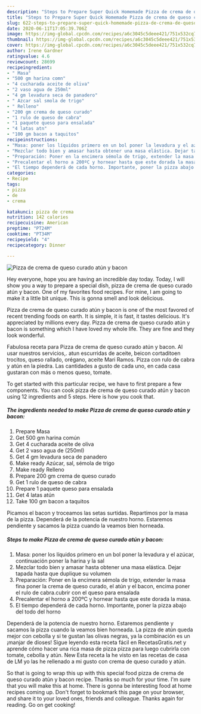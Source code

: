 ```yaml
---
description: "Steps to Prepare Super Quick Homemade Pizza de crema de queso curado atún y bacon"
title: "Steps to Prepare Super Quick Homemade Pizza de crema de queso curado atún y bacon"
slug: 622-steps-to-prepare-super-quick-homemade-pizza-de-crema-de-queso-curado-atun-y-bacon
date: 2020-06-11T17:05:39.706Z
image: https://img-global.cpcdn.com/recipes/a6c3045c5deee421/751x532cq70/pizza-de-crema-de-queso-curado-atun-y-bacon-foto-principal.jpg
thumbnail: https://img-global.cpcdn.com/recipes/a6c3045c5deee421/751x532cq70/pizza-de-crema-de-queso-curado-atun-y-bacon-foto-principal.jpg
cover: https://img-global.cpcdn.com/recipes/a6c3045c5deee421/751x532cq70/pizza-de-crema-de-queso-curado-atun-y-bacon-foto-principal.jpg
author: Irene Gardner
ratingvalue: 4.6
reviewcount: 28699
recipeingredient:
- " Masa"
- "500 gm harina comn"
- "4 cucharada aceite de oliva"
- "2 vaso agua de 250ml"
- "4 gm levadura seca de panadero"
- " Azcar sal smola de trigo"
- " Relleno"
- "200 gm crema de queso curado"
- "1 rulo de queso de cabra"
- "1 paquete queso para ensalada"
- "4 latas atn"
- "100 gm bacon a taquitos"
recipeinstructions:
- "Masa: poner los líquidos primero en un bol poner la levadura y el azúcar, continuación poner la harina y la sal"
- "Mezclar todo bien y amasar hasta obtener una masa elástica. Dejar tapada hasta que duplique su volumen"
- "Preparación: Poner en la encimera sémola de trigo, extender la masa fina poner la crema de queso curado, el atún y el bacon, encima poner el rulo de cabra.cubrir con el queso para ensalada"
- "Precalentar el horno a 200ºC y hornear hasta que este dorada la masa."
- "El tiempo dependerá de cada horno. Importante, poner la pizza abajo del todo del horno"
categories:
- Recipe
tags:
- pizza
- de
- crema

katakunci: pizza de crema 
nutrition: 142 calories
recipecuisine: American
preptime: "PT24M"
cooktime: "PT34M"
recipeyield: "4"
recipecategory: Dinner

---
```



![Pizza de crema de queso curado atún y bacon](https://img-global.cpcdn.com/recipes/a6c3045c5deee421/751x532cq70/pizza-de-crema-de-queso-curado-atun-y-bacon-foto-principal.jpg)

Hey everyone, hope you are having an incredible day today. Today, I will show you a way to prepare a special dish, pizza de crema de queso curado atún y bacon. One of my favorites food recipes. For mine, I am going to make it a little bit unique. This is gonna smell and look delicious.

Pizza de crema de queso curado atún y bacon is one of the most favored of recent trending foods on earth. It is simple, it is fast, it tastes delicious. It's appreciated by millions every day. Pizza de crema de queso curado atún y bacon is something which I have loved my whole life. They are fine and they look wonderful.

Fabulosa receta para Pizza de crema de queso curado atún y bacon. Al usar nuestros servicios,. atun escurridas de aceite, beicon cortaditoen trocitos, queso rallado, orégano, aceite Mari Ramos. Pizza con rulo de cabra y atún en la piedra. Las cantidades a gusto de cada uno, en cada casa gustaran con más o menos queso, tomate.


To get started with this particular recipe, we have to first prepare a few components. You can cook pizza de crema de queso curado atún y bacon using 12 ingredients and 5 steps. Here is how you cook that.

<!--inarticleads1-->

##### The ingredients needed to make Pizza de crema de queso curado atún y bacon:

1. Prepare  Masa
1. Get 500 gm harina común
1. Get 4 cucharada aceite de oliva
1. Get 2 vaso agua de (250ml)
1. Get 4 gm levadura seca de panadero
1. Make ready  Azúcar, sal, sémola de trigo
1. Make ready  Relleno
1. Prepare 200 gm crema de queso curado
1. Get 1 rulo de queso de cabra
1. Prepare 1 paquete queso para ensalada
1. Get 4 latas atún
1. Take 100 gm bacon a taquitos


Picamos el bacon y troceamos las setas surtidas. Repartimos por la masa de la pizza. Dependerá de la potencia de nuestro horno. Estaremos pendiente y sacamos la pizza cuando la veamos bien horneada. 

<!--inarticleads2-->

##### Steps to make Pizza de crema de queso curado atún y bacon:

1. Masa: poner los líquidos primero en un bol poner la levadura y el azúcar, continuación poner la harina y la sal
1. Mezclar todo bien y amasar hasta obtener una masa elástica. Dejar tapada hasta que duplique su volumen
1. Preparación: Poner en la encimera sémola de trigo, extender la masa fina poner la crema de queso curado, el atún y el bacon, encima poner el rulo de cabra.cubrir con el queso para ensalada
1. Precalentar el horno a 200ºC y hornear hasta que este dorada la masa.
1. El tiempo dependerá de cada horno. Importante, poner la pizza abajo del todo del horno


Dependerá de la potencia de nuestro horno. Estaremos pendiente y sacamos la pizza cuando la veamos bien horneada. La pizza de atún queda mejor con cebolla y si te gustan las olivas negras, ya la combinación es un ¡manjar de dioses! Sigue leyendo esta receta fácil en RecetasGratis.net y aprende cómo hacer una rica masa de pizza pizza para luego cubrirla con tomate, cebolla y atún. New Esta receta la he visto en las recetas de casa de LM yo las he rellenado a mi gusto con crema de queso curado y atún. 

So that is going to wrap this up with this special food pizza de crema de queso curado atún y bacon recipe. Thanks so much for your time. I'm sure that you will make this at home. There is gonna be interesting food at home recipes coming up. Don't forget to bookmark this page on your browser, and share it to your loved ones, friends and colleague. Thanks again for reading. Go on get cooking!
